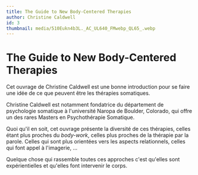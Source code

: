 ```yaml
---
title: The Guide to New Body-Centered Therapies
author: Christine Caldwell
id: 3
thumbnail: media/510Eukn4b3L._AC_UL640_FMwebp_QL65_.webp
---
```

# The Guide to New Body-Centered Therapies

Cet ouvrage de Christine Caldwell est une bonne introduction pour se faire une idée de ce que peuvent être les thérapies somatiques.

Christine Caldwell est notamment fondatrice du département de psychologie somatique à l'université Naropa de Boulder, Colorado, qui offre un des rares Masters en Psychothérapie Somatique.

Quoi qu'il en soit, cet ouvrage présente la diversité de ces thérapies, celles étant plus proches du *body-work*, celles plus proches de la thérapie par la parole. Celles qui sont plus orientées vers les aspects relationnels, celles qui font appel à l'imagerie, ...

Quelque chose qui rassemble toutes ces approches c'est qu'elles sont expérientielles et qu'elles font intervenir le corps.
